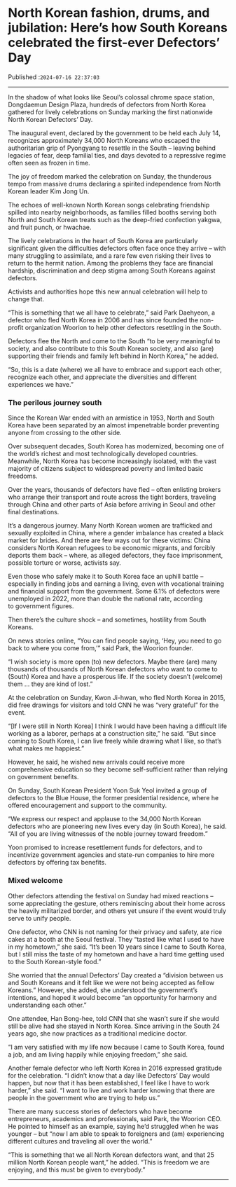 # North Korean fashion, drums, and jubilation: Here’s how South Koreans celebrated the first-ever Defectors’ Day

Published :`2024-07-16 22:37:03`

---

In the shadow of what looks like Seoul’s colossal chrome space station, Dongdaemun Design Plaza, hundreds of defectors from North Korea gathered for lively celebrations on Sunday marking the first nationwide North Korean Defectors’ Day.

The inaugural event, declared by the government to be held each July 14, recognizes approximately 34,000 North Koreans who escaped the authoritarian grip of Pyongyang to resettle in the South – leaving behind legacies of fear, deep familial ties, and days devoted to a repressive regime often seen as frozen in time.

The joy of freedom marked the celebration on Sunday, the thunderous tempo from massive drums declaring a spirited independence from North Korean leader Kim Jong Un.

The echoes of well-known North Korean songs celebrating friendship spilled into nearby neighborhoods, as families filled booths serving both North and South Korean treats such as the deep-fried confection yakgwa, and fruit punch, or hwachae.

The lively celebrations in the heart of South Korea are particularly significant given the difficulties defectors often face once they arrive – with many struggling to assimilate, and a rare few even risking their lives to return to the hermit nation. Among the problems they face are financial hardship, discrimination and deep stigma among South Koreans against defectors.

Activists and authorities hope this new annual celebration will help to change that.

“This is something that we all have to celebrate,” said Park Daehyeon, a defector who fled North Korea in 2006 and has since founded the non-profit organization Woorion to help other defectors resettling in the South.

Defectors flee the North and come to the South “to be very meaningful to society, and also contribute to this South Korean society, and also (are) supporting their friends and family left behind in North Korea,” he added.

“So, this is a date (where) we all have to embrace and support each other, recognize each other, and appreciate the diversities and different experiences we have.”

### The perilous journey south

Since the Korean War ended with an armistice in 1953, North and South Korea have been separated by an almost impenetrable border preventing anyone from crossing to the other side.

Over subsequent decades, South Korea has modernized, becoming one of the world’s richest and most technologically developed countries. Meanwhile, North Korea has become increasingly isolated, with the vast majority of citizens subject to widespread poverty and limited basic freedoms.

Over the years, thousands of defectors have fled – often enlisting brokers who arrange their transport and route across the tight borders, traveling through China and other parts of Asia before arriving in Seoul and other final destinations.

It’s a dangerous journey. Many North Korean women are trafficked and sexually exploited in China, where a gender imbalance has created a black market for brides. And there are few ways out for these victims: China considers North Korean refugees to be economic migrants, and forcibly deports them back – where, as alleged defectors, they face imprisonment, possible torture or worse, activists say.

Even those who safely make it to South Korea face an uphill battle – especially in finding jobs and earning a living, even with vocational training and financial support from the government. Some 6.1% of defectors were unemployed in 2022, more than double the national rate, according to government figures.

Then there’s the culture shock – and sometimes, hostility from South Koreans.

On news stories online, “You can find people saying, ‘Hey, you need to go back to where you come from,’” said Park, the Woorion founder.

“I wish society is more open (to) new defectors. Maybe there (are) many thousands of thousands of North Korean defectors who want to come to (South) Korea and have a prosperous life. If the society doesn’t (welcome) them … they are kind of lost.”

At the celebration on Sunday, Kwon Ji-hwan, who fled North Korea in 2015, did free drawings for visitors and told CNN he was “very grateful” for the event.

“[If I were still in North Korea] I think I would have been having a difficult life working as a laborer, perhaps at a construction site,” he said. “But since coming to South Korea, I can live freely while drawing what I like, so that’s what makes me happiest.”

However, he said, he wished new arrivals could receive more comprehensive education so they become self-sufficient rather than relying on government benefits.

On Sunday, South Korean President Yoon Suk Yeol invited a group of defectors to the Blue House, the former presidential residence, where he offered encouragement and support to the community.

“We express our respect and applause to the 34,000 North Korean defectors who are pioneering new lives every day (in South Korea), he said. “All of you are living witnesses of the noble journey toward freedom.”

Yoon promised to increase resettlement funds for defectors, and to incentivize government agencies and state-run companies to hire more defectors by offering tax benefits.

### Mixed welcome

Other defectors attending the festival on Sunday had mixed reactions – some appreciating the gesture, others reminiscing about their home across the heavily militarized border, and others yet unsure if the event would truly serve to unify people.

One defector, who CNN is not naming for their privacy and safety, ate rice cakes at a booth at the Seoul festival. They “tasted like what I used to have in my hometown,” she said. “It’s been 10 years since I came to South Korea, but I still miss the taste of my hometown and have a hard time getting used to the South Korean-style food.”

She worried that the annual Defectors’ Day created a “division between us and South Koreans and it felt like we were not being accepted as fellow Koreans.” However, she added, she understood the government’s intentions, and hoped it would become “an opportunity for harmony and understanding each other.”

One attendee, Han Bong-hee, told CNN that she wasn’t sure if she would still be alive had she stayed in North Korea. Since arriving in the South 24 years ago, she now practices as a traditional medicine doctor.

“I am very satisfied with my life now because I came to South Korea, found a job, and am living happily while enjoying freedom,” she said.

Another female defector who left North Korea in 2016 expressed gratitude for the celebration. “I didn’t know that a day like Defectors’ Day would happen, but now that it has been established, I feel like I have to work harder,” she said. “I want to live and work harder knowing that there are people in the government who are trying to help us.”

There are many success stories of defectors who have become entrepreneurs, academics and professionals, said Park, the Woorion CEO. He pointed to himself as an example, saying he’d struggled when he was younger – but “now I am able to speak to foreigners and (am) experiencing different cultures and traveling all over the world.”

“This is something that we all North Korean defectors want, and that 25 million North Korean people want,” he added. “This is freedom we are enjoying, and this must be given to everybody.”

---


